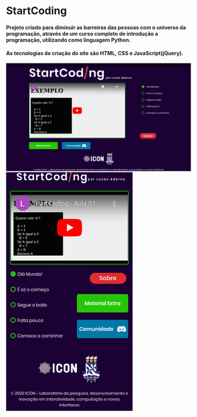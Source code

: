 # StartCoding
#### Projeto criado para diminuir as barreiras das pessoas com o universo da programação, através de um curso completo de introdução a programação, utilizando como linguagem Python.

#### As tecnologias de criação do site são HTML, CSS e JavaScript(jQuery).
![myimage-alt-tag](img/desktop-screenshot.png)
![myimage-alt-tag](img/mobile-screenshot.png)
